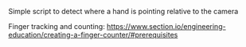 Simple script to detect where a hand is pointing relative to the camera

Finger tracking and counting: https://www.section.io/engineering-education/creating-a-finger-counter/#prerequisites
